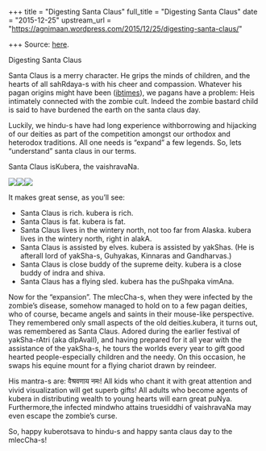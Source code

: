 +++
title = "Digesting Santa Claus"
full_title = "Digesting Santa Claus"
date = "2015-12-25"
upstream_url = "https://agnimaan.wordpress.com/2015/12/25/digesting-santa-claus/"

+++
Source: [here](https://agnimaan.wordpress.com/2015/12/25/digesting-santa-claus/).

Digesting Santa Claus

Santa Claus is a merry character. He grips the minds of children, and the hearts of all sahRdaya-s with his cheer and compassion. Whatever his pagan origins might have been ([ibtimes](http://www.ibtimes.com/santa-claus-pagan-origins-5-influences-behind-father-christmas-1736863)), we pagans have a problem: Heis intimately connected with the zombie cult. Indeed the zombie bastard child is said to have burdened the earth on the santa claus day.

Luckily, we hindu-s have had long experience withborrowing and hijacking of our deities as part of the competition amongst our orthodox and heterodox traditions. All one needs is “expand” a few legends. So, lets “understand” santa claus in our terms.

Santa Claus isKubera, the vaishravaNa.

![](https://upload.wikimedia.org/wikipedia/commons/4/42/MerryOldSanta.jpg)![](https://i2.wp.com/i.imgur.com/aiK7xMM.jpg)![](https://i2.wp.com/cdn.shopclues.net/images/detailed/5598/kubera2_1404622204.jpg)

It makes great sense, as you’ll see:

-   Santa Claus is rich. kubera is rich.
-   Santa Claus is fat. kubera is fat.
-   Santa Claus lives in the wintery north, not too far from Alaska.
    kubera lives in the wintery north, right in alakA.
-   Santa Claus is assisted by elves. kubera is assisted by yakShas. (He is afterall lord of yakSha-s, Guhyakas, Kinnaras and Gandharvas.)
-   Santa Claus is close buddy of the supreme deity. kubera is a close buddy of indra and shiva.
-   Santa Claus has a flying sled. kubera has the puShpaka vimAna.

Now for the “expansion”. The mlecCha-s, when they were infected by the zombie’s disease, somehow managed to hold on to a few pagan deities, who of course, became angels and saints in their mouse-like perspective.
They remembered only small aspects of the old deities.kubera, it turns out, was remembered as Santa Claus. Adored during the earlier festival of yakSha-rAtri (aka dIpAvalI), and having prepared for it all year with the assistance of the yakSha-s, he tours the worlds every year to gift good hearted people-especially children and the needy. On this occasion, he swaps his equine mount for a flying chariot drawn by reindeer.

His mantra-s are: वैश्रवणाय नमः! All kids who chant it with great attention and vivid visualization will get superb gifts! All adults who become agents of kubera in distributing wealth to young hearts will earn great puNya. Furthermore,the infected mindwho attains truesiddhi of vaishravaNa may even escape the zombie’s curse.

So, happy kuberotsava to hindu-s and happy santa claus day to the mlecCha-s!

